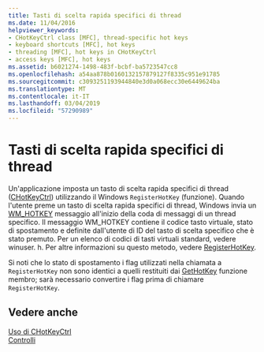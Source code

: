 ```yaml
---
title: Tasti di scelta rapida specifici di thread
ms.date: 11/04/2016
helpviewer_keywords:
- CHotKeyCtrl class [MFC], thread-specific hot keys
- keyboard shortcuts [MFC], hot keys
- threading [MFC], hot keys in CHotKeyCtrl
- access keys [MFC], hot keys
ms.assetid: b6021274-1498-483f-bcbf-ba5723547cc8
ms.openlocfilehash: a54aa878b0160132157879127f8335c951e91785
ms.sourcegitcommit: c3093251193944840e3d0a068ecc30e6449624ba
ms.translationtype: MT
ms.contentlocale: it-IT
ms.lasthandoff: 03/04/2019
ms.locfileid: "57290989"
---
```

# <a name="thread-specific-hot-keys"></a>Tasti di scelta rapida specifici di thread

Un'applicazione imposta un tasto di scelta rapida specifici di thread ([CHotKeyCtrl](../mfc/reference/chotkeyctrl-class.md)) utilizzando il Windows `RegisterHotKey` (funzione). Quando l'utente preme un tasto di scelta rapida specifici di thread, Windows invia un [WM_HOTKEY](/windows/desktop/inputdev/wm-hotkey) messaggio all'inizio della coda di messaggi di un thread specifico. Il messaggio WM_HOTKEY contiene il codice tasto virtuale, stato di spostamento e definite dall'utente di ID del tasto di scelta specifico che è stato premuto. Per un elenco di codici di tasti virtuali standard, vedere winuser. h. Per altre informazioni su questo metodo, vedere [RegisterHotKey](/windows/desktop/api/winuser/nf-winuser-registerhotkey).

Si noti che lo stato di spostamento i flag utilizzati nella chiamata a `RegisterHotKey` non sono identici a quelli restituiti dai [GetHotKey](../mfc/reference/chotkeyctrl-class.md#gethotkey) funzione membro; sarà necessario convertire i flag prima di chiamare `RegisterHotKey`.

## <a name="see-also"></a>Vedere anche

[Uso di CHotKeyCtrl](../mfc/using-chotkeyctrl.md)<br/>
[Controlli](../mfc/controls-mfc.md)
